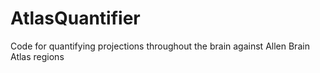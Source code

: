 # AtlasQuantifier
Code for quantifying projections throughout the brain against Allen Brain Atlas regions
